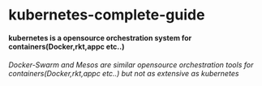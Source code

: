 # kubernetes-complete-guide

#### kubernetes is a opensource orchestration system for containers(Docker,rkt,appc etc..)

###### Docker-Swarm and Mesos are similar opensource  orchestration tools for containers(Docker,rkt,appc etc..) but not as extensive as kubernetes
